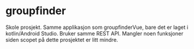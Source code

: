 # groupfinder

Skole prosjekt. Samme applikasjon som groupfinderVue, bare det er laget i kotlin/Android Studio. Bruker samme REST API. Mangler noen funksjoner siden 
scopet på dette prosjektet er litt mindre.


